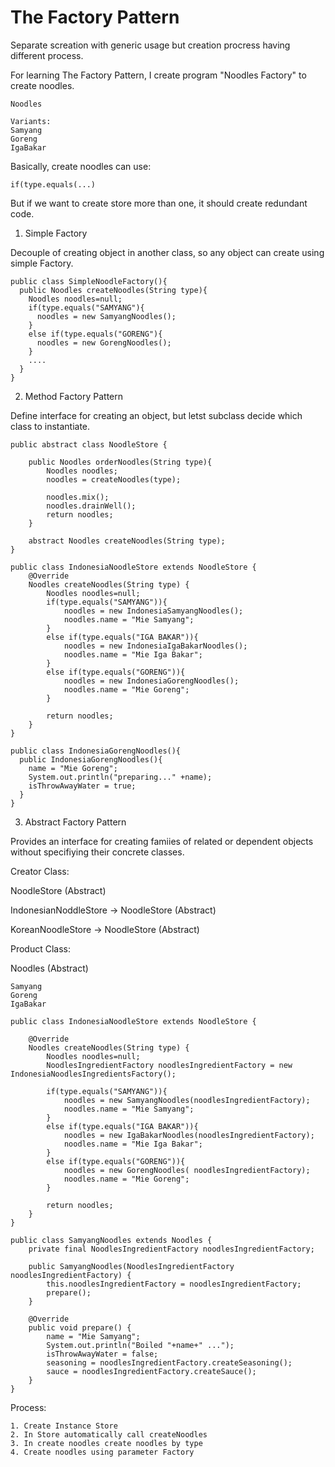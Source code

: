 # The Factory Pattern
Separate screation with generic usage but creation procress having different process.

For learning The Factory Pattern, I create program "Noodles Factory" to create noodles.

```
Noodles 

Variants:
Samyang
Goreng
IgaBakar
```

Basically, create noodles can use:
```
if(type.equals(...)
```
But if we want to create store more than one, it should create redundant code.


1. Simple Factory

Decouple of creating object in another class, so any object can create using simple Factory.
```
public class SimpleNoodleFactory(){
  public Noodles createNoodles(String type){
    Noodles noodles=null;
    if(type.equals("SAMYANG"){
      noodles = new SamyangNoodles();
    }
    else if(type.equals("GORENG"){
      noodles = new GorengNoodles();
    }
    ....
  }
}
```

2. Method Factory Pattern

Define interface for creating an object, but letst subclass decide which class to instantiate.
```
public abstract class NoodleStore {

    public Noodles orderNoodles(String type){
        Noodles noodles;
        noodles = createNoodles(type);

        noodles.mix();
        noodles.drainWell();
        return noodles;
    }

    abstract Noodles createNoodles(String type);
}
```

```
public class IndonesiaNoodleStore extends NoodleStore {
    @Override
    Noodles createNoodles(String type) {
        Noodles noodles=null;
        if(type.equals("SAMYANG")){
            noodles = new IndonesiaSamyangNoodles();
            noodles.name = "Mie Samyang";
        }
        else if(type.equals("IGA BAKAR")){
            noodles = new IndonesiaIgaBakarNoodles();
            noodles.name = "Mie Iga Bakar";
        }
        else if(type.equals("GORENG")){
            noodles = new IndonesiaGorengNoodles();
            noodles.name = "Mie Goreng";
        }

        return noodles;
    }
}
```

```
public class IndonesiaGorengNoodles(){
  public IndonesiaGorengNoodles(){
    name = "Mie Goreng";
    System.out.println("preparing..." +name);
    isThrowAwayWater = true;
  }
}
```

3. Abstract Factory Pattern

Provides an interface for creating famiies of related or dependent objects without specifiying their concrete classes.

Creator Class:

NoodleStore (Abstract)

IndonesianNoddleStore -> NoodleStore (Abstract)

KoreanNoodleStore -> NoodleStore (Abstract)


Product Class:

Noodles (Abstract)

```
Samyang
Goreng
IgaBakar
```

```
public class IndonesiaNoodleStore extends NoodleStore {

    @Override
    Noodles createNoodles(String type) {
        Noodles noodles=null;
        NoodlesIngredientFactory noodlesIngredientFactory = new IndonesiaNoodlesIngredientsFactory();

        if(type.equals("SAMYANG")){
            noodles = new SamyangNoodles(noodlesIngredientFactory);
            noodles.name = "Mie Samyang";
        }
        else if(type.equals("IGA BAKAR")){
            noodles = new IgaBakarNoodles(noodlesIngredientFactory);
            noodles.name = "Mie Iga Bakar";
        }
        else if(type.equals("GORENG")){
            noodles = new GorengNoodles( noodlesIngredientFactory);
            noodles.name = "Mie Goreng";
        }

        return noodles;
    }
}
```

```
public class SamyangNoodles extends Noodles {
    private final NoodlesIngredientFactory noodlesIngredientFactory;
    
    public SamyangNoodles(NoodlesIngredientFactory noodlesIngredientFactory) {
        this.noodlesIngredientFactory = noodlesIngredientFactory;
        prepare();
    }

    @Override
    public void prepare() {
        name = "Mie Samyang";
        System.out.println("Boiled "+name+" ...");
        isThrowAwayWater = false;
        seasoning = noodlesIngredientFactory.createSeasoning();
        sauce = noodlesIngredientFactory.createSauce();
    }
}
```

Process:
```
1. Create Instance Store
2. In Store automatically call createNoodles
3. In create noodles create noodles by type
4. Create noodles using parameter Factory
```
